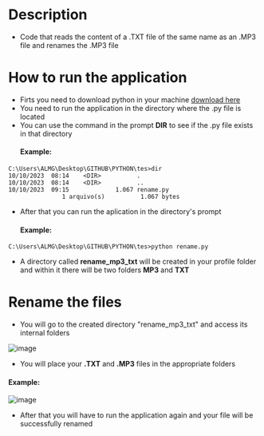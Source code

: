 # Description
- Code that reads the content of a .TXT file of the same name as an .MP3 file and renames the .MP3 file

# How to run the application
- Firts you need to download python in your machine <a href= "https://www.python.org/downloads/" > download here </a>
- You need to run the application in the directory where the .py file is located
- You can use the command in the prompt <b>DIR</b> to see if the .py file exists in that directory
  <h4>Example:</h4>
```
C:\Users\ALMG\Desktop\GITHUB\PYTHON\tes>dir
10/10/2023  08:14    <DIR>          .
10/10/2023  08:14    <DIR>          ..
10/10/2023  09:15             1.067 rename.py
               1 arquivo(s)          1.067 bytes
```
- After that you can run the aplication in the directory's prompt
  <h4>Example:</h4>                
```
C:\Users\ALMG\Desktop\GITHUB\PYTHON\tes>python rename.py
```
- A directory called <b>rename_mp3_txt</b> will be created in your profile folder and within it there will be two folders <b>MP3</b> and <b>TXT</b>

# Rename the files
- You will go to the created directory "rename_mp3_txt" and access its internal folders

![image](https://github.com/LeoBarbosa08/.MP3_file_renamer/assets/84389162/2e35829b-3fa0-4e92-a552-a243e4392103)

- You will place your <b>.TXT</b> and <b>.MP3</b> files in the appropriate folders
  
<h4>Example:</h4> 

![image](https://github.com/LeoBarbosa08/.MP3_file_renamer/assets/84389162/dd15fe46-faeb-47b2-aad1-06f67726c9dc)

- After that you will have to run the application again and your file will be successfully renamed



